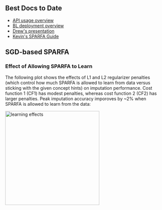 ## Best Docs to Date
- [API usage overview](https://github.com/openstax/napkin-notes/blob/master/kevin/160921_biglearnApis/api_usage.md)
- [BL deployment overview](https://github.com/openstax/napkin-notes/blob/master/kevin/BiglearnArchitectureDeployment.pdf)
- [Drew's presentation](https://docs.google.com/presentation/d/1qoPqBLD4XqOsIfcM6aJH7IaDQRsxxuA6QBLy4GIZy7w/edit#slide=id.p)
- [Kevin's SPARFA Guide](https://github.com/openstax/sparfa-sandbox/blob/klb_sgd/klb_sparfa_guide/sparfa_guide.pdf)

## SGD-based SPARFA

### Effect of Allowing SPARFA to Learn

The following plot shows the effects
of L1 and L2 regularizer penalties
(which control how much SPARFA is allowed to learn from data
versus sticking with the given concept hints)
on imputation performance.
Cost function 1 (CF1) has modest penalties,
whereas cost function 2 (CF2) has larger penalties.
Peak imputation accuracy imporoves by ~2%
when SPARFA is allowed to learn from the data:

<img src="https://github.com/openstax/napkin-notes/blob/master/kevin/summaries/CF_LearningComp.png" alt="learning effects" width="300" height="300">

